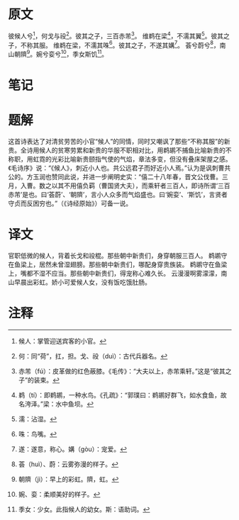 # 原文
彼候人兮[^1]，何戈与祋[^2]。彼其之子，三百赤芾[^3]。
维鹈在梁[^4]，不濡其翼[^5]。彼其之子，不称其服。
维鹈在梁，不濡其咮[^6]。彼其之子，不遂其媾[^7]。
荟兮蔚兮[^8]，南山朝隮[^9]。婉兮娈兮[^10]，季女斯饥[^11]。
# 笔记

# 题解
这首诗表达了对清贫劳苦的小官“候人”的同情，同时又嘲讽了那些“不称其服”的新贵。全诗用候人的贫寒劳累和新贵的华服不职相对比，用鹈鹕不捕鱼比喻新贵的不称职，用虹霓的光彩比喻新贵颐指气使的气焰，章法多变，但没有叠床架屋之感。《毛诗序》说：“《候人》，刺近小人也。共公远君子而好近小人焉。”认为是讽刺曹共公的。方玉润也赞同此说，并进一步阐明史实：“僖二十八年春，晋文公伐曹。三月，入曹。数之以其不用僖负羁（曹国贤大夫），而乘轩者三百人，即诗所谓‘三百赤芾’是也。曰‘荟蔚’、‘朝隮’，言小人众多而气焰盛也。曰‘婉娈’、‘斯饥’，言贤者守贞而反困穷也。”（《诗经原始》）可备一说。
# 译文
官职低微的候人，背着长戈和祋棍。那些朝中新贵们，身穿朝服三百人。
鹈鹕守在鱼梁上，居然未曾湿翅膀。那些朝中新贵们，哪配身穿贵族装。
鹈鹕守在鱼梁上，嘴都不湿不应当。那些朝中新贵们，得宠称心难久长。
云漫漫啊雾濛濛，南山早晨出彩虹。娇小可爱候人女，没有饭吃饿肚肠。
# 注释

[^1]: 候人：掌管迎送宾客的小官。
[^2]: 何：同“荷”，扛，担。戈、祋（duì）：古代兵器名。
[^3]: 赤芾（fú）：皮革做的红色蔽膝。《毛传》：“大夫以上，赤芾乘轩。”这是“彼其之子”的装束。
[^4]: 鹈（tí）：即鹈鹕，一种水鸟。《孔疏》：“郭璞曰：鹈鹕好群飞，如水食鱼，故名洿泽。”梁：水中鱼坝。
[^5]: 濡：沾湿。
[^6]: 咮：鸟嘴。
[^7]: 遂：遂意，称心。媾（gòu）：宠爱。
[^8]: 荟（huì）、蔚：云雾弥漫的样子。
[^9]: 朝隮（jì）：早上的彩虹。隮，虹。
[^10]: 婉、娈：柔顺美好的样子。
[^11]: 季女：少女。此指候人的幼女。斯：语助词。